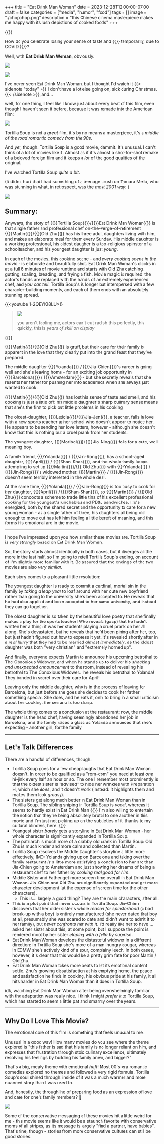 +++
title = "Eat Drink Man Woman"
date = 2023-12-28T12:00:00-07:00
draft = false
categories = ["media", "humor", "food"]
tags = []
image = "./chopchop.png"
description = "this Chinese cinema masterpiece makes me happy with its lush depictions of cooked foods"
+++

{{<imgwebp src="chopchop.png">}}
<!--more-->


How do you celebrate losing your sense of taste and
{{<sidenote smell>}}
temporarily, due to COVID
{{</sidenote>}}?

Well, with **Eat Drink Man Woman**, obviously.

![](./edmw.png)

![](./man-2.png)

I've never seen Eat Drink Man Woman, but I thought I'd watch it {{< sidenote "today" >}}
I don't have a lot else going on, sick during Christmas.
{{< /sidenote >}}, and...

well, for one thing, I feel like I know just about every beat of this film, even though I haven't seen it before, because it was remade into the American film:

![](./tortilla_soup.png)

Tortilla Soup is not a _great_ film, it's by no means a masterpiece, it's a _middle of the road romantic comedy from the 90s_.

And _yet_, though. Tortilla Soup is a good movie, dammit. It's unusual. I can't think of a lot of movies like it. Almost as if it's almost a shot-for-shot remake of a beloved foreign film and it keeps a _lot_ of the good qualities of the original.

I've watched Tortilla Soup _quite a bit_.

(It didn't hurt that I had something of a teenage crush on Tamara Mello, who was stunning in what, in retrospect, was the _most 2001 way_: )

![](./mello.png)

## Summary:

Anyways, the story of {{<red>}}Tortilla Soup{{</red>}}/{{<blue>}}Eat Drink Man Woman{{</blue>}} is that single father and professional chef on-the-verge-of-retirement
{{<red>}}Martin{{</red>}}/{{<blue>}}Old Zhu{{</blue>}}
has his three adult daughters living with him, and makes an elaborate meal for them every Sunday. His middle daughter is a working professional, his oldest daugher is a too-religious spinster of a schoolteacher, and his youngest daughter is just _young_.

In each of the movies, this cooking scene - and _every cooking scene in the movie_ - is elaborate and beautifully shot. Eat Drink Man Woman's clocks in at a full 6 minutes of movie runtime and starts with Old Zhu catching, gutting, scaling, breading, and frying a fish. Movie magic is required: the actor's hands are replaced with the hands of an extremely experienced chef, and _you can tell_. Tortilla Soup's is longer but interspersed with a few character-building moments, and each of them ends with an absolutely stunning spread.

{{<youtube 1-2QBYKI8LU>}}

> ![](./dice.png)
>
> you aren't fooling me, actors can't cut radish this perfectly, this quickly, this is _years of skill on display_

{{<youtube PrefHMZ3iWk>}}


{{<red>}}Martin{{</red>}}/{{<blue>}}Old Zhu{{</blue>}} is gruff, but their care for their family is apparent in the love that they clearly put into the grand feast that they've prepared.

The middle daughter {{<red>}}Yolanda{{</red>}} / {{<blue>}}Jia-Chien{{</blue>}}'s career is going well and she's leaving home - for an exciting job opportunity in {{<red>}}Barcelona{{</red>}} / {{<blue>}}Amsterdam{{</blue>}} - but she secretly reveals that she resents her father for pushing her into academics when she always just wanted to cook.

{{<red>}}Martin{{</red>}}/{{<blue>}}Old Zhu{{</blue>}}
has lost his sense of taste and smell, and his cooking is just a little off: his middle daughter's sharp culinary sense means that she's the first to pick out little problems in his cooking.

The oldest-daughter, {{<red>}}Leticia{{</red>}}/{{<blue>}}Jia-Jen{{</blue>}}, a teacher, falls in love with a new sports teacher at her school who doesn't appear to notice her. He appears to be sending her love letters, however - although she doesn't know that this is nothing but a cruel prank from her students.

The youngest daughter, {{<red>}}Maribel{{</red>}}/{{<blue>}}Jia-Ning{{</blue>}} falls for a cute, well meaning boy.

A family friend, {{<red>}}Yolanda{{</red>}} / {{<blue>}}Jin-Rong{{</blue>}}, has a school-aged daughter, {{<red>}}April{{</red>}} / {{<blue>}}Shan-Shan{{</blue>}}, and the whole family keeps attempting to set up
{{<red>}}Martin{{</red>}}/{{<blue>}}Old Zhu{{</blue>}}
with {{<red>}}Yolanda{{</red>}} / {{<blue>}}Jin-Rong{{</blue>}}'s widowed mother.
{{<red>}}Martin{{</red>}} / {{<blue>}}Jin-Rong{{</blue>}} doesn't seem terribly interested in the whole deal.

At the same time, {{<red>}}Yolanda{{</red>}} / {{<blue>}}Jin-Rong{{</blue>}} is too busy to cook for _her_ daughter, {{<red>}}April{{</red>}} / {{<blue>}}Shan-Shan{{</blue>}}, so {{<red>}}Martin{{</red>}} / {{<blue>}}Old Zhu{{</blue>}} concocts a scheme to trade little tins of his excellent professional cooking for the youngest's lunchables and PB&J sandwiches. He's energized, both by the shared secret and the opportunity to care for a new young woman - as a single father of three, his daughters all being old enough to move out has left him feeling a little bereft of meaning, and this forms his emotional arc in the movie.

------

I hope I've impressed upon you how similar these movies are. Tortilla Soup is _very strongly_ based on Eat Drink Man Woman.

So, the story starts almost identically in both cases, but it diverges a little more in the last half, so I'm going to retell Tortilla Soup's ending, on account of I'm slightly more familiar with it. Be assured that the endings of the two movies are also _very similar_.

Each story comes to a pleasant little resolution:

The youngest daughter is ready to commit a cardinal, mortal sin in the family by _taking a leap year_ to loaf around with her cute new boyfriend rather than going to the university she's been accepted to. He reveals that he had also applied and been accepted to her same university, and instead they can go together.

The oldest daughter is so taken by the beautiful love poetry that she finally makes a play for the sports teacher! Who reveals (gasp) that he hadn't written her a thing: it was her students playing a cruel prank on her all along. She's devastated, but he reveals that he'd been pining after her, too, but just hadn't figured out how to express it yet. It's revealed shortly after in a _real hurry_ that they had to be married _almost immediately_, as the oldest daughter was both "very christian" and "extremely horned up".

And finally, everyone expects Martin to announce his upcoming betrothal to The Obnoxious Widower, and when he stands up to deliver his _shocking and unexpected announcement_ to the room, instead of revealing his betrothal to The Obnoxious Widower... he reveals his betrothal to Yolanda! They bonded in secret over their care for April!

Leaving only the middle daughter, who is in the process of leaving for Barcelona, but just before she goes she decides to cook her father something special. She does, and he eats it, only to bring in a small criticism about her cooking: the serrano is too sharp.

The whole thing comes to a conclusion at the restaurant: now, the middle daughter is the head chef, having seemingly abandoned her job in Barcelona, and the family raises a glass as Yolanda announces that she's expecting - another girl, for the family.

------
## Let's Talk Differences

There are a handful of differences, though:

* Tortilla Soup goes for a few cheap laughs that Eat Drink Man Woman doesn't. In order to be qualified as a "rom-com" you need at least _one_ hi-jink every half an hour or so. The one I remember most prominently is that the oldest sister is "advised" to hide her wrinkles with Preparation H, which she _does_, and it doesn't work (instead: it highlights them and makes them look _greasy_).
* The sisters get along much better in Eat Drink Man Woman than in Tortilla Soup. The sibling sniping in Tortilla Soup is _vocal_, whereas it seems to hardly exist in Eat Drink Man
{{<sidenote Woman.>}}
I'm also willing to entertain the notion that they're being absolutely brutal to one another in this movie and I'm just not
picking up on the subtleties of it, thanks to my cultural blinders, here.
{{</sidenote>}}
* Youngest sister _barely_ gets a storyline in Eat Drink Man Woman - her whole character is significantly expanded in Tortilla Soup.
* The patriarch is much more of a crabby old crank in Tortilla Soup: Old Zhu is much kinder and more calm and collected than Martin.
* Tortilla Soup resolves the Middle Daughter's storyline a little more effectively, IMO: Yolanda giving up on Barcelona and taking over the family restaurant _is_ a little more satisfying a conclusion to her arc than Jia-Chien going to Amsterdam and just showing her dreams of being a restaurant chef to her father by _cooking real good for him_.
* Middle Sister and Father get more screen time overall in Eat Drink Man Woman. Jia-Chien and Old Zhu are significantly expanded and get more character development (at the expense of screen time for the other characters).
  * This is... largely a good thing? They are the main characters, after all.
* This is a plot point that never occurs in Tortilla Soup: Jia-Chien discovers that her older sister's whole _reason for spinsterhood_ (a bad break-up with a boy) is entirely manufactured (she never dated that boy at all, presumably she was scared to date and didn't want to admit it to her family), but _never confronts her with it_. I'd really like her to have ... asked her sister about this, at some point, but I suppose the point is rendered moot by her sister _eloping with a fella by surprise_.
* Eat Drink Man Woman develops the distasteful widower in a different direction: in Tortilla Soup she's more of a man-hungry cougar, whereas in EDMW she's actively kind of a sour, complainy leech. In both cases, however, it's clear that this would be a pretty grim fate for poor Martin / Old Zhu.
* Eat Drink Man Woman takes more beats to let its emotional content settle. Zhu's growing dissatisfaction at his emptying home, the peace and satisfaction he finds in cooking, his obvious pride at his family, it all hits harder in Eat Drink Man Woman than it does in Tortilla Soup.

idk, watching Eat Drink Man Woman after being overwhelmingly familiar with the adaptation was really nice. I think I might _prefer it_ to Tortilla Soup, which has started to seem a little pat and smarmy over the years.

-----

## Why Do I Love This Movie?

The emotional core of this film is something that feels unusual to me.

Unusual in a good way! How many movies do you see where the theme explored is "this father is sad that his family is no longer reliant on him, and expresses that frustration through stoic culinary excellence, ultimately resolving his feelings by building his family anew, and bigger?"

That's a big, meaty theme with emotional _heft_! Most 00's-era romantic comedies explored no themes and followed a very rigid formula. Tortilla Soup's soul shined through: inside of it was a much warmer and more nuanced story than I was used to.

And, honestly, the throughline of preparing food as an expression of love and care for one's family members? 🥲

![](./buffet.png)

Some of the conservative messaging of these movies hit a little weird for me - this movie seems like it would be a staunch favorite with conservative moms of all stripes, as its message is largely "find a partner, have babies". That's fine, though - stories from more conservative cultures can still be good stories.
